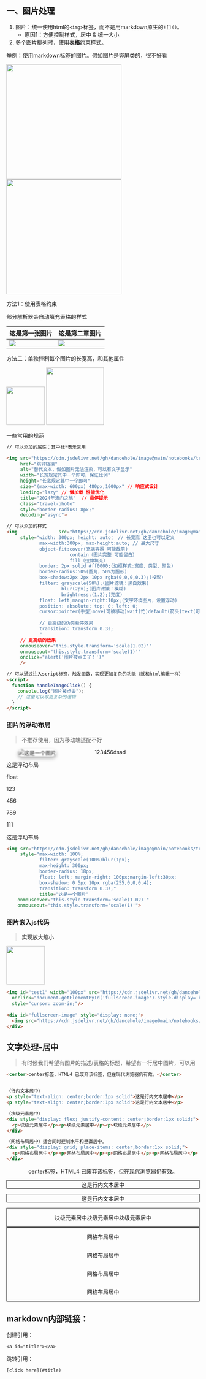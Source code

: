 
## 一、图片处理

1. 图片：统一使用html的`<img>`标签，而不是用markdown原生的`![]()`。
	- 原因1：方便控制样式，居中 & 统一大小
2. 多个图片排列时，使用**表格**约束样式。

举例：使用markdown标签的图片。假如图片是竖屏类的，很不好看

<img height="300px" src="https://cdn.jsdelivr.net/gh/dancehole/image@main/notebooks/travel-2024-aomen2"/>
<img height="300px" src="https://cdn.jsdelivr.net/gh/dancehole/image@main/notebooks/travel-zhuhai-2"/>


方法1：使用表格约束


部分解析器会自动填充表格的样式

| 这是第一张图片                                                                                          | 这是第二章图片                                                                                       |
| ------------------------------------------------------------------------------------------------ | --------------------------------------------------------------------------------------------- |
| <img src="https://cdn.jsdelivr.net/gh/dancehole/image@main/notebooks/travel-2024-aomen2"/> | <img src="https://cdn.jsdelivr.net/gh/dancehole/image@main/notebooks/travel-zhuhai-2"/> |

方法二：单独控制每个图片的长宽高，和其他属性

<img src="https://cdn.jsdelivr.net/gh/dancehole/image@main/notebooks/travel-2024-aomen2" height="100px"/>

<img src="https://cdn.jsdelivr.net/gh/dancehole/image@main/notebooks/travel-zhuhai-2" height="150px"/>

一些常用的规范

```html
// 可以添加的属性：其中标*表示常用

<img src="https://cdn.jsdelivr.net/gh/dancehole/image@main/notebooks/travel-2024-aomen2"
     href="跳转链接"
     alt="替代文本，假如图片无法渲染，可以有文字显示"
     width="长宽规定其中一个即可，保证比例"
     height="长宽规定其中一个即可"
     size="(max-width: 600px) 480px,1000px"	// 响应式设计
     loading="lazy"	// 懒加载 性能优化
     title="2024年澳门之旅"	// 悬停提示
     class="travel-photo"
     style="border-radius: 8px;"
     decoding="async">

// 可以添加的样式
<img 		       src="https://cdn.jsdelivr.net/gh/dancehole/image@main/notebooks/travel-2024-aomen2"
     style="width: 300px; height: auto；	// 长宽高 这里也可以定义
            max-width:300px; max-height:auto; // 最大尺寸
            object-fit:cover(充满容器 可能裁剪)
            		   contain（图片完整 可能留白）
            		   fill（拉伸填充）
            border: 2px solid #ff0000;(边框样式:宽度、类型、颜色)
            border-radius:50%(圆角，50%为圆形)
            box-shadow:2px 2px 10px rgba(0,0,0,0.3);(投影)
            filter: grayscale(50%);(图片滤镜：黑白效果)
            		blur(2px);(图片滤镜：模糊)
            		brightness:(1.2);(亮度)
            float: left;margin-right:10px;(文字环绕图片，设置浮动)
			position: absolute; top: 0; left: 0;
            cursor:pointer(手型)move(可被移动)wait(忙)default(箭头)text(可被选中)crosshair(十字线)help(可用帮助)zone-in(放大)zone-out()
            
            // 更高级的伪类悬停效果
            transition: transform 0.3s;
            "
     // 更高级的效果
     onmouseover="this.style.transform='scale(1.02)'"
     onmouseout="this.style.transform='scale(1)'"
     onclick="alert('图片被点击了！')"
     />

// 可以通过注入script标签，触发函数，实现更加复杂的功能（就和html编辑一样）
<script>
  function handleImageClick() {
    console.log("图片被点击");
    // 这里可以写更复杂的逻辑
  }
</script>
```



### 图片的浮动布局

> 不推荐使用，因为移动端适配不好



<img src="https://cdn.jsdelivr.net/gh/dancehole/image@main/notebooks/travel-zhuhai-2"
     style="max-width: 100%;
			filter: grayscale(100%)blur(1px);
            max-height: 300px;
            border-radius: 18px;
			float: left; margin-right: 100px;margin-left:30px;
            box-shadow: 0 5px 10px rgba(255,0,0,0.4);
            transition: transform 0.3s;"
			title="这是一个图片"
	onmouseover="this.style.transform='scale(1.02)'"
    onmouseout="this.style.transform='scale(1)'">123456dsad

这是浮动布局

float

123

456

789

111

这是浮动布局



```html
<img src="https://cdn.jsdelivr.net/gh/dancehole/image@main/notebooks/travel-zhuhai-2"
     style="max-width: 100%;
			filter: grayscale(100%)blur(1px);
            max-height: 300px;
            border-radius: 18px;
			float: left; margin-right: 100px;margin-left:30px;
            box-shadow: 0 5px 10px rgba(255,0,0,0.4);
            transition: transform 0.3s;"
			title="这是一个图片"
	onmouseover="this.style.transform='scale(1.02)'"
    onmouseout="this.style.transform='scale(1)'">
```



### 图片嵌入js代码

> **实现放大缩小**







<img id="test1" width="100px" src="https://cdn.jsdelivr.net/gh/dancehole/image@main/notebooks/travel-zhuhai-2" 
  onclick="document.getElementById('fullscreen-image').style.display='block';document.getElementById('test1').style.display='none';"
  style="cursor: zoom-in;"/>

<div id="fullscreen-image" style="display: none;">
  <img src="https://cdn.jsdelivr.net/gh/dancehole/image@main/notebooks/travel-zhuhai-2" style="height: 500px;cursor: zoom-out;" onclick="document.getElementById('fullscreen-image').style.display='none';document.getElementById('test1').style.display='block'">
</div>


```html
<img id="test1" width="100px" src="https://cdn.jsdelivr.net/gh/dancehole/image@main/notebooks/travel-zhuhai-2" 
  onclick="document.getElementById('fullscreen-image').style.display='block';document.getElementById('test1').style.display='none';"
  style="cursor: zoom-in;"/>
      
<div id="fullscreen-image" style="display: none;">
  <img src="https://cdn.jsdelivr.net/gh/dancehole/image@main/notebooks/travel-zhuhai-2" style="height: 500px;cursor: zoom-out;" onclick="document.getElementById('fullscreen-image').style.display='none';document.getElementById('test1').style.display='block'">
</div>
```





## 文字处理-居中



>  有时候我们希望有图片的描述/表格的标题，希望有一行居中图片，可以用

```html
<center>center标签，HTML4 已废弃该标签，但在现代浏览器仍有效。</center>


（行内文本居中）
<p style="text-align: center;border:1px solid">这是行内文本居中</p>
<p style="text-align: center;border:1px solid">这是行内文本居中</p>

（块级元素居中）
<div style="display: flex; justify-content: center;border:1px solid;">
  <p>块级元素居中</p><p>块级元素居中</p><p>块级元素居中</p>
</div>

（网格布局居中）适合同时控制水平和垂直居中。
<div style="display: grid; place-items: center;border:1px solid;">
  <p>网格布局居中</p><p>网格布局居中</p><p>网格布局居中</p><p>网格布局居中</p>
</div>
```



<center>center标签，HTML4 已废弃该标签，但在现代浏览器仍有效。</center>

<p style="text-align: center;border:1px solid">这是行内文本居中</p>

<p style="text-align: center;border:1px solid">这是行内文本居中</p>

<div style="display: flex; justify-content: center;border:1px solid;">
  <p>块级元素居中</p><p>块级元素居中</p><p>块级元素居中</p>
</div>

<div style="display: grid; place-items: center;border:1px solid;">
  <p>网格布局居中</p><p>网格布局居中</p><p>网格布局居中</p><p>网格布局居中</p>
</div>


## markdown内部链接：

创建引用：

`<a id="title"></a>`

跳转引用：

`[click here](#title)`



